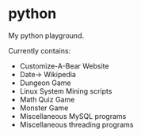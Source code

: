 # python
My python playground.

Currently contains:
* Customize-A-Bear Website
* Date-> Wikipedia
* Dungeon Game
* Linux System Mining scripts
* Math Quiz Game
* Monster Game
* Miscellaneous MySQL programs
* Miscellaneous threading programs
